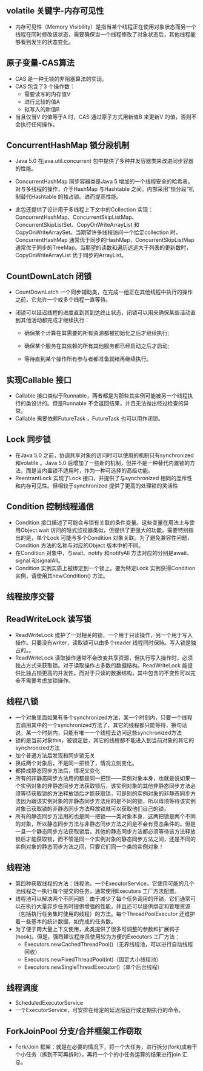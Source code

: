 ## volatile 关键字-内存可见性
- 内存可见性（Memory Visibility）是指当某个线程正在使用对象状态而另一个线程在同时修改该状态，需要确保当一个线程修改了对象状态后，其他线程能够看到发生的状态变化。
## 原子变量-CAS算法

- CAS 是一种无锁的非阻塞算法的实现。
- CAS 包含了3 个操作数：
  - 需要读写的内存值V
  - 进行比较的值A
  - 拟写入的新值B
- 当且仅当V 的值等于A 时，CAS 通过原子方式用新值B 来更新V 的值，否则不会执行任何操作。

## ConcurrentHashMap 锁分段机制

- Java 5.0 在java.util.concurrent 包中提供了多种并发容器类来改进同步容器的性能。

- ConcurrentHashMap 同步容器类是Java 5 增加的一个线程安全的哈希表。对与多线程的操作，介于HashMap 与Hashtable 之间。内部采用“锁分段”机制替代Hashtable 的独占锁。进而提高性能。

- 此包还提供了设计用于多线程上下文中的Collection 实现：ConcurrentHashMap、ConcurrentSkipListMap、ConcurrentSkipListSet、CopyOnWriteArrayList 和CopyOnWriteArraySet。当期望许多线程访问一个给定collection 时，ConcurrentHashMap 通常优于同步的HashMap，ConcurrentSkipListMap 通常优于同步的TreeMap。当期望的读数和遍历远远大于列表的更新数时，CopyOnWriteArrayList 优于同步的ArrayList。

## CountDownLatch 闭锁

- CountDownLatch 一个同步辅助类，在完成一组正在其他线程中执行的操作之前，它允许一个或多个线程一直等待。

- 闭锁可以延迟线程的进度直到其到达终止状态，闭锁可以用来确保某些活动直到其他活动都完成才继续执行：

  - 确保某个计算在其需要的所有资源都被初始化之后才继续执行;

  - 确保某个服务在其依赖的所有其他服务都已经启动之后才启动;

  - 等待直到某个操作所有参与者都准备就绪再继续执行。

## 实现Callable 接口

- Callable 接口类似于Runnable，两者都是为那些其实例可能被另一个线程执行的类设计的。但是Runnable 不会返回结果，并且无法抛出经过检查的异常。
- Callable 需要依赖FutureTask ，FutureTask 也可以用作闭锁。

## Lock 同步锁

- 在Java 5.0 之前，协调共享对象的访问时可以使用的机制只有synchronized 和volatile 。Java 5.0 后增加了一些新的机制，但并不是一种替代内置锁的方法，而是当内置锁不适用时，作为一种可选择的高级功能。
- ReentrantLock 实现了Lock 接口，并提供了与synchronized 相同的互斥性和内存可见性。但相较于synchronized 提供了更高的处理锁的灵活性

## Condition 控制线程通信

- Condition 接口描述了可能会与锁有关联的条件变量。这些变量在用法上与使用Object.wait 访问的隐式监视器类似，但提供了更强大的功能。需要特别指出的是，单个Lock 可能与多个Condition 对象关联。为了避免兼容性问题，Condition 方法的名称与对应的Object 版本中的不同。
- 在Condition 对象中，与wait、notify 和notifyAll 方法对应的分别是await、signal 和signalAll。
- Condition 实例实质上被绑定到一个锁上。要为特定Lock 实例获得Condition 实例，请使用其newCondition() 方法。

## 线程按序交替

## ReadWriteLock 读写锁

- ReadWriteLock 维护了一对相关的锁，一个用于只读操作，另一个用于写入操作。只要没有writer，读取锁可以由多个reader 线程同时保持。写入锁是独占的。。
- ReadWriteLock 读取操作通常不会改变共享资源，但执行写入操作时，必须独占方式来获取锁。对于读取操作占多数的数据结构。ReadWriteLock 能提供比独占锁更高的并发性。而对于只读的数据结构，其中包含的不变性可以完全不需要考虑加锁操作。

## 线程八锁

- 一个对象里面如果有多个synchronized方法，某一个时刻内，只要一个线程去调用其中的一个synchronized方法了，其它的线程都只能等待，换句话说，某一个时刻内，只能有唯一一个线程去访问这些synchronized方法
- 锁的是当前对象this，被锁定后，其它的线程都不能进入到当前对象的其它的synchronized方法
- 加个普通方法后发现和同步锁无关
- 换成两个对象后，不是同一把锁了，情况立刻变化。
- 都换成静态同步方法后，情况又变化
- 所有的非静态同步方法用的都是同一把锁——实例对象本身，也就是说如果一个实例对象的非静态同步方法获取锁后，该实例对象的其他非静态同步方法必须等待获取锁的方法释放锁后才能获取锁，可是别的实例对象的非静态同步方法因为跟该实例对象的非静态同步方法用的是不同的锁，所以毋须等待该实例对象已获取锁的非静态同步方法释放锁就可以获取他们自己的锁。
- 所有的静态同步方法用的也是同一把锁——类对象本身，这两把锁是两个不同的对象，所以静态同步方法与非静态同步方法之间是不会有竞态条件的。但是一旦一个静态同步方法获取锁后，其他的静态同步方法都必须等待该方法释放锁后才能获取锁，而不管是同一个实例对象的静态同步方法之间，还是不同的实例对象的静态同步方法之间，只要它们同一个类的实例对象！

## 线程池

- 第四种获取线程的方法：线程池，一个ExecutorService，它使用可能的几个池线程之一执行每个提交的任务，通常使用Executors 工厂方法配置。
- 线程池可以解决两个不同问题：由于减少了每个任务调用的开销，它们通常可以在执行大量异步任务时提供增强的性能，并且还可以提供绑定和管理资源（包括执行任务集时使用的线程）的方法。每个ThreadPoolExecutor 还维护着一些基本的统计数据，如完成的任务数。
- 为了便于跨大量上下文使用，此类提供了很多可调整的参数和扩展钩子(hook)。但是，强烈建议程序员使用较为方便的Executors 工厂方法：
  - Executors.newCachedThreadPool()（无界线程池，可以进行自动线程回收）
  - Executors.newFixedThreadPool(int)（固定大小线程池）
  - Executors.newSingleThreadExecutor()（单个后台线程）

## 线程调度

- ScheduledExecutorService
- 一个ExecutorService，可安排在给定的延迟后运行或定期执行的命令。

## ForkJoinPool 分支/合并框架工作窃取

- Fork/Join 框架：就是在必要的情况下，将一个大任务，进行拆分(fork)成若干个小任务（拆到不可再拆时），再将一个个的小任务运算的结果进行join 汇总。